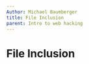 ```yaml
---
Author: Michael Baumberger
title: File Inclusion
parent: Intro to web hacking
---
```


# File Inclusion
